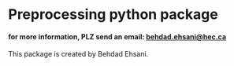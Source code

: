 # Preprocessing python package

#### for more information, PLZ send an email: behdad.ehsani@hec.ca


This package is created by Behdad Ehsani.



